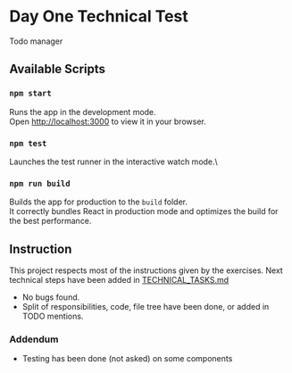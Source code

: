 # Day One Technical Test

Todo manager

## Available Scripts

### `npm start`

Runs the app in the development mode.\
Open [http://localhost:3000](http://localhost:3000) to view it in your browser.

### `npm test`

Launches the test runner in the interactive watch mode.\

### `npm run build`

Builds the app for production to the `build` folder.\
It correctly bundles React in production mode and optimizes the build for the best performance.

## Instruction

This project respects most of the instructions given by the exercises.
Next technical steps have been added in [TECHNICAL_TASKS.md](./TECHNICAL_TASKS.md)

- No bugs found.
- Split of responsibilities, code, file tree have been done, or added in TODO mentions.

### Addendum

- Testing has been done (not asked) on some components
